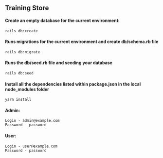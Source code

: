 ## Training Store

#### Create an empty database for the current environment:
```shell
rails db:create
```

#### Runs migrations for the current environment and create db/schema.rb file
```shell
rails db:migrate
```

#### Runs the db/seed.rb file and seeding your database
```shell
rails db:seed
```

#### Install all the dependencies listed within package.json in the local node_modules folder
```shell
yarn install
```

#### Admin:
```shell
Login - admin@example.com
Password - password
```

#### User:
```shell
Login - user@example.com
Password - password
```
